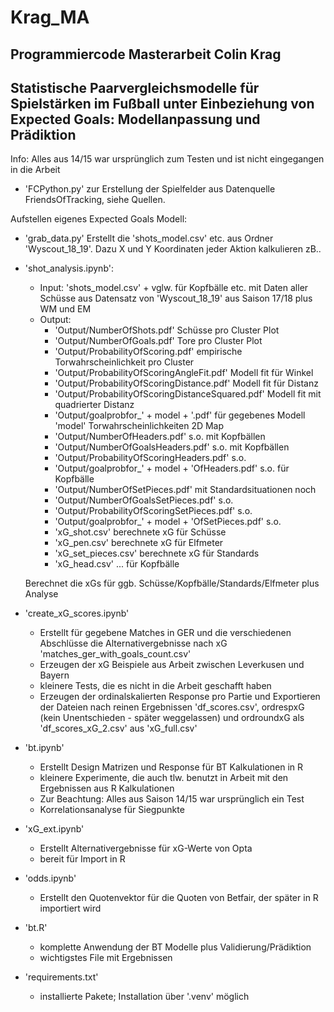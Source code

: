 # Krag_MA
## Programmiercode Masterarbeit Colin Krag 
## Statistische Paarvergleichsmodelle für Spielstärken im Fußball unter Einbeziehung von Expected Goals: Modellanpassung und Prädiktion
Info: Alles aus 14/15 war ursprünglich zum Testen und ist nicht eingegangen in die Arbeit 

- 'FCPython.py' zur Erstellung der Spielfelder aus Datenquelle FriendsOfTracking, siehe Quellen. 

Aufstellen eigenes Expected Goals Modell: 
- 'grab_data.py'
    Erstellt die 'shots_model.csv' etc. aus Ordner 'Wyscout_18_19'.
    Dazu X und Y Koordinaten jeder Aktion kalkulieren zB.. 


- 'shot_analysis.ipynb': 
    - Input: 'shots_model.csv' + vglw. für Kopfbälle etc. mit Daten aller Schüsse aus Datensatz von 'Wyscout_18_19' aus Saison 17/18 plus WM und EM 
    - Output:
        - 'Output/NumberOfShots.pdf' Schüsse pro Cluster Plot 
        - 'Output/NumberOfGoals.pdf' Tore pro Cluster Plot 
        - 'Output/ProbabilityOfScoring.pdf' empirische Torwahrscheinlichkeit pro Cluster 
        - 'Output/ProbabilityOfScoringAngleFit.pdf' Modell fit für Winkel 
        - 'Output/ProbabilityOfScoringDistance.pdf' Modell fit für Distanz 
        - 'Output/ProbabilityOfScoringDistanceSquared.pdf' Modell fit mit quadrierter Distanz 
        - 'Output/goalprobfor_' + model  + '.pdf' für gegebenes Modell 'model' Torwahrscheinlichkeiten 2D Map
        - 'Output/NumberOfHeaders.pdf' s.o. mit Kopfbällen 
        - 'Output/NumberOfGoalsHeaders.pdf' s.o. mit Kopfbällen 
        - 'Output/ProbabilityOfScoringHeaders.pdf' s.o. 
        - 'Output/goalprobfor_' + model  + 'OfHeaders.pdf' s.o. für Kopfbälle 
        - 'Output/NumberOfSetPieces.pdf' mit Standardsituationen noch 
        - 'Output/NumberOfGoalsSetPieces.pdf' s.o.
        - 'Output/ProbabilityOfScoringSetPieces.pdf' s.o. 
        - 'Output/goalprobfor_' + model  + 'OfSetPieces.pdf' s.o. 
        - 'xG_shot.csv' berechnete xG für Schüsse 
        - 'xG_pen.csv' berechnete xG für Elfmeter 
        - 'xG_set_pieces.csv' berechnete xG für Standards 
        - 'xG_head.csv' ... für Kopfbälle 
    
    Berechnet die xGs für ggb. Schüsse/Kopfbälle/Standards/Elfmeter plus Analyse 

- 'create_xG_scores.ipynb'
    - Erstellt für gegebene Matches in GER und die verschiedenen Abschlüsse die Alternativergebnisse nach xG 'matches_ger_with_goals_count.csv'
    - Erzeugen der xG Beispiele aus Arbeit zwischen Leverkusen und Bayern 
    - kleinere Tests, die es nicht in die Arbeit geschafft haben 
    - Erzeugen der ordinalskalierten Response pro Partie und Exportieren der Dateien nach reinen Ergebnissen 'df_scores.csv', ordrespxG (kein Unentschieden - später weggelassen) und 
        ordroundxG als 'df_scores_xG_2.csv' aus 'xG_full.csv'

- 'bt.ipynb'
    - Erstellt Design Matrizen und Response für BT Kalkulationen in R 
    - kleinere Experimente, die auch tlw. benutzt in Arbeit mit den Ergebnissen aus R Kalkulationen
    - Zur Beachtung: Alles aus Saison 14/15 war ursprünglich ein Test 
    - Korrelationsanalyse für Siegpunkte 


- 'xG_ext.ipynb' 
    - Erstellt Alternativergebnisse für xG-Werte von Opta 
    - bereit für Import in R 
    
- 'odds.ipynb'
    - Erstellt den Quotenvektor für die Quoten von Betfair, der später in R importiert wird 


- 'bt.R'
    - komplette Anwendung der BT Modelle plus Validierung/Prädiktion 
    - wichtigstes File mit Ergebnissen 

- 'requirements.txt'
    - installierte Pakete; Installation über '.venv' möglich 

